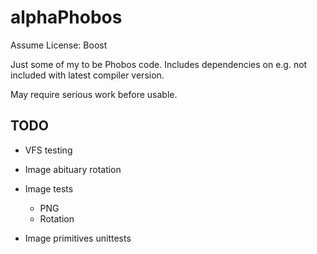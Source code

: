 # alphaPhobos
Assume License: Boost

Just some of my to be Phobos code. Includes dependencies on e.g. not included with latest compiler version.

May require serious work before usable.

## TODO
- VFS testing

- Image abituary rotation
- Image tests
	- PNG
	- Rotation
- Image primitives unittests
